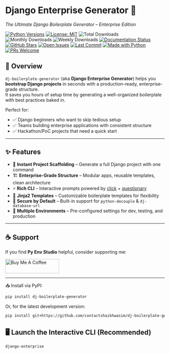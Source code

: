 # Django Enterprise Generator 🚀  
_The Ultimate Django Boilerplate Generator – Enterprise Edition_

[![Python Versions](https://img.shields.io/pypi/pyversions/dj-boilerplate-generator.svg?logo=python&logoColor=yellow)](https://pypi.org/project/dj-boilerplate-generator/)
[![License: MIT](https://img.shields.io/badge/License-MIT-green.svg)](https://github.com/contactshaikhwasim/dj-boilerplate-generator/blob/main/LICENSE)
![Total Downloads](https://static.pepy.tech/badge/dj-boilerplate-generator)
![Monthly Downloads](https://static.pepy.tech/badge/dj-boilerplate-generator/month)
![Weekly Downloads](https://static.pepy.tech/badge/dj-boilerplate-generator/week)
[![Documentation Status](https://readthedocs.org/projects/dj-boilerplate-generator/badge/?version=latest)](https://dj-boilerplate-generator.readthedocs.io/en/latest/?badge=latest)
[![GitHub Stars](https://img.shields.io/github/stars/contactshaikhwasim/dj-boilerplate-generator?style=flat&logo=github)](https://github.com/contactshaikhwasim/dj-boilerplate-generator/stargazers)
[![Open Issues](https://img.shields.io/github/issues/contactshaikhwasim/dj-boilerplate-generator?logo=github)](https://github.com/contactshaikhwasim/dj-boilerplate-generator/issues)
[![Last Commit](https://img.shields.io/github/last-commit/contactshaikhwasim/dj-boilerplate-generator?logo=git)](https://github.com/contactshaikhwasim/dj-boilerplate-generator/commits/main)
[![Made with Python](https://img.shields.io/badge/Made%20with-Python-blue?logo=python)]()
[![PRs Welcome](https://img.shields.io/badge/PRs-welcome-brightgreen.svg)](https://github.com/contactshaikhwasim/dj-boilerplate-generator/pulls)

## 📌 Overview
`dj-boilerplate-generator` (aka **Django Enterprise Generator**) helps you **bootstrap Django projects** in seconds with a production-ready, enterprise-grade structure.  
It saves you hours of setup time by generating a well-organized boilerplate with best practices baked in.

Perfect for:
- ✅ Django beginners who want to skip tedious setup  
- ✅ Teams building enterprise applications with consistent structure  
- ✅ Hackathon/PoC projects that need a quick start  

---

## ✨ Features
- 🚀 **Instant Project Scaffolding** – Generate a full Django project with one command  
- 🏗 **Enterprise-Grade Structure** – Modular apps, reusable templates, clean architecture  
- ⚡ **Rich CLI** – Interactive prompts powered by [click](https://palletsprojects.com/p/click/) + [questionary](https://github.com/tmbo/questionary)  
- 🎨 **Jinja2 Templates** – Customizable boilerplate templates for flexibility  
- 🔑 **Secure by Default** – Built-in support for `python-decouple` & `dj-database-url`  
- 📂 **Multiple Environments** – Pre-configured settings for dev, testing, and production  

---
## ☕ Support  

If you find **Py Env Studio** helpful, consider supporting me:  

<a href="https://www.buymeacoffee.com/wasimshaikh" target="_blank">
  <img src="https://cdn.buymeacoffee.com/buttons/v2/default-yellow.png" alt="Buy Me A Coffee" height="45" width="170">
</a>

---

📥 Install via PyPI:
```bash
pip install dj-boilerplate-generator
```
Or, for the latest development version:
```bash
pip install git+https://github.com/contactshaikhwasim/dj-boilerplate-generator.git
```



## 🖥️ Launch the Interactive CLI (Recommended)
```bash
django-enterprise
```